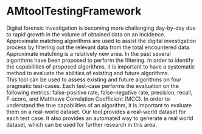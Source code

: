 # AMtoolTestingFramework

Digital forensic investigation is becoming more challenging day-by-day due to rapid growth in the volume of  obtained data on an incidence. Approximate matching algorithms are used to assist the digital investigation process by filtering out the relevant data from the total encountered data. Approximate matching is a relatively new area. In the past several algorithms have been proposed to perform the filtering. In order to identify the capabilities of proposed algorithms, it is important to have a systematic method to evaluate the abilities of existing and future algorithms.<br>
This tool can be used to assess existing and future algorithms on four pragmatic test-cases. Each test-case performs the evaluation on the following metrics: false-positive rate, false-negative rate, precision, recall, F-score, and Matthews Correlation Coefficient (MCC). In order to understand the true capabilities of an algorithm, it is important to evaluate them on a real-world dataset. Our tool provides a real-world dataset for each test case. It also provides an automated way to generate a real world dataset, which can be used for further research in this area.
